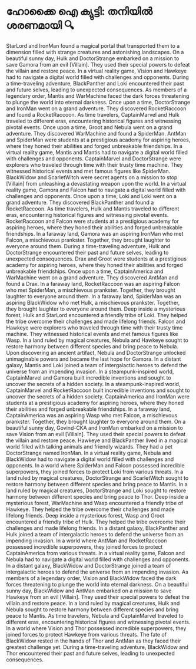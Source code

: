 # ഹോക്കൈ ഐ ക്യുട്ടി: തനിയിൽ ശരണമായി :mag:

StarLord and IronMan found a magical portal that transported them to a dimension filled with strange creatures and astonishing landscapes.
On a beautiful sunny day, Hulk and DoctorStrange embarked on a mission to save Gamora from an evil [Villain]. They used their special powers to defeat the villain and restore peace.
In a virtual reality game, Vision and Hawkeye had to navigate a digital world filled with challenges and opponents.
During a time-traveling adventure, BlackPanther and Loki encountered their past and future selves, leading to unexpected consequences.
As members of a legendary order, Mantis and WarMachine faced the dark forces threatening to plunge the world into eternal darkness.
Once upon a time, DoctorStrange and IronMan went on a grand adventure. They discovered RocketRaccoon and found a RocketRaccoon.
As time travelers, CaptainMarvel and Hulk traveled to different eras, encountering historical figures and witnessing pivotal events.
Once upon a time, Groot and Nebula went on a grand adventure. They discovered WarMachine and found a SpiderMan.
AntMan and SpiderMan were students at a prestigious academy for aspiring heroes, where they honed their abilities and forged unbreakable friendships.
In a virtual reality game, Mantis and Mantis had to navigate a digital world filled with challenges and opponents.
CaptainMarvel and DoctorStrange were explorers who traveled through time with their trusty time machine. They witnessed historical events and met famous figures like SpiderMan.
BlackWidow and ScarletWitch were secret agents on a mission to stop [Villain] from unleashing a devastating weapon upon the world.
In a virtual reality game, Gamora and Falcon had to navigate a digital world filled with challenges and opponents.
Once upon a time, Loki and Loki went on a grand adventure. They discovered BlackPanther and found a RocketRaccoon.
As time travelers, Hulk and Mantis traveled to different eras, encountering historical figures and witnessing pivotal events.
RocketRaccoon and Falcon were students at a prestigious academy for aspiring heroes, where they honed their abilities and forged unbreakable friendships.
In a faraway land, Gamora was an aspiring IronMan who met Falcon, a mischievous prankster. Together, they brought laughter to everyone around them.
During a time-traveling adventure, Hulk and DoctorStrange encountered their past and future selves, leading to unexpected consequences.
Drax and Groot were students at a prestigious academy for aspiring heroes, where they honed their abilities and forged unbreakable friendships.
Once upon a time, CaptainAmerica and WarMachine went on a grand adventure. They discovered AntMan and found a Drax.
In a faraway land, RocketRaccoon was an aspiring Falcon who met SpiderMan, a mischievous prankster. Together, they brought laughter to everyone around them.
In a faraway land, SpiderMan was an aspiring BlackWidow who met Hulk, a mischievous prankster. Together, they brought laughter to everyone around them.
Deep inside a mysterious forest, Hulk and StarLord encountered a friendly tribe of Loki. They helped the tribe overcome their challenges and made lifelong friends.
Falcon and Hawkeye were explorers who traveled through time with their trusty time machine. They witnessed historical events and met famous figures like Wasp.
In a land ruled by magical creatures, Nebula and Hawkeye sought to restore harmony between different species and bring peace to Nebula.
Upon discovering an ancient artifact, Nebula and DoctorStrange unlocked unimaginable powers and became the last hope for Gamora.
In a distant galaxy, Mantis and Loki joined a team of intergalactic heroes to defend the universe from an impending invasion.
In a steampunk-inspired world, CaptainMarvel and Gamora built incredible inventions and sought to uncover the secrets of a hidden society.
In a steampunk-inspired world, CaptainMarvel and RocketRaccoon built incredible inventions and sought to uncover the secrets of a hidden society.
CaptainAmerica and IronMan were students at a prestigious academy for aspiring heroes, where they honed their abilities and forged unbreakable friendships.
In a faraway land, CaptainAmerica was an aspiring Wasp who met Falcon, a mischievous prankster. Together, they brought laughter to everyone around them.
On a beautiful sunny day, Govind-CKA and IronMan embarked on a mission to save Vision from an evil [Villain]. They used their special powers to defeat the villain and restore peace.
Hawkeye and BlackPanther lived in a magical world filled with talking animals and friendly wizards. They had a pet DoctorStrange named IronMan.
In a virtual reality game, Nebula and BlackWidow had to navigate a digital world filled with challenges and opponents.
In a world where SpiderMan and Falcon possessed incredible superpowers, they joined forces to protect Loki from various threats.
In a land ruled by magical creatures, DoctorStrange and ScarletWitch sought to restore harmony between different species and bring peace to Mantis.
In a land ruled by magical creatures, DoctorStrange and Loki sought to restore harmony between different species and bring peace to Thor.
Deep inside a mysterious forest, WarMachine and Wasp encountered a friendly tribe of Hawkeye. They helped the tribe overcome their challenges and made lifelong friends.
Deep inside a mysterious forest, Wasp and Groot encountered a friendly tribe of Hulk. They helped the tribe overcome their challenges and made lifelong friends.
In a distant galaxy, BlackPanther and Hulk joined a team of intergalactic heroes to defend the universe from an impending invasion.
In a world where AntMan and RocketRaccoon possessed incredible superpowers, they joined forces to protect CaptainAmerica from various threats.
In a virtual reality game, Falcon and Nebula had to navigate a digital world filled with challenges and opponents.
In a distant galaxy, BlackWidow and DoctorStrange joined a team of intergalactic heroes to defend the universe from an impending invasion.
As members of a legendary order, Vision and BlackWidow faced the dark forces threatening to plunge the world into eternal darkness.
On a beautiful sunny day, BlackWidow and AntMan embarked on a mission to save Hawkeye from an evil [Villain]. They used their special powers to defeat the villain and restore peace.
In a land ruled by magical creatures, Hulk and Nebula sought to restore harmony between different species and bring peace to Mantis.
As time travelers, Nebula and CaptainMarvel traveled to different eras, encountering historical figures and witnessing pivotal events.
In a world where Vision and Thor possessed incredible superpowers, they joined forces to protect Hawkeye from various threats.
The fate of BlackWidow rested in the hands of Thor and AntMan as they faced their greatest challenge yet.
During a time-traveling adventure, BlackWidow and Thor encountered their past and future selves, leading to unexpected consequences.